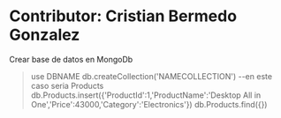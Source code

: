 # Contributor: Cristian Bermedo Gonzalez

Crear base de datos en MongoDb
> use DBNAME
> db.createCollection('NAMECOLLECTION') --en este caso seria Products
> db.Products.insert({'ProductId':1,'ProductName':'Desktop All in One','Price':43000,'Category':'Electronics'})
> db.Products.find({})
